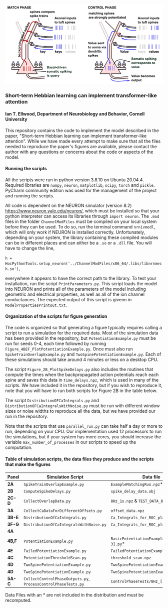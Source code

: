 <img src="https://github.com/iellwood/MatchAndControlPaper/blob/main/Match_and_Control_Image_For_GitHub.jpg" alt="Illustration of the Match-and-Control principle" width="600">

### Short-term Hebbian learning can implement transformer-like attention

#### Ian T. Ellwood, Department of Neurobiology and Behavior, Cornell University

This repository contains the code to implement the model described in the paper, "Short-term Hebbian learning can implement transformer-like attention". While we have made every attempt to make sure that all the files needed to reproduce the paper's figures are available, please contact the author with any questions or concerns about the code or aspects of the model. 

#### Running the scripts

All the scripts were run in python version 3.8.10 on Ubuntu 20.04.4. Required libraries are `numpy`, `neuron`, `matplotlib`, `scipy`, `torch` and `pickle`. PyCharm community edition was used for the management of the project and running the scripts. 

All code is dependent on the NEURON simulator (version 8.2) https://www.neuron.yale.edu/neuron/, which must be installed so that your python interpreter can access its
libraries through `import neuron`. The `.mod` files in the folder `ChannelModFiles` must be compiled on your local system before they can be used. To do so, run the terminal command `nrnivmodl`, which will only work if NEURON is installed correctly. Unfortunately, depending on your system, the library containing these compiled modules can be in different places and can either be a `.so` or a `.dll` file. You will have to change the line,

`h = HocPythonTools.setup_neuron('../ChannelModFiles/x86_64/.libs/libnrnmech.so')`,

everywhere it appears to have the correct path to the library. To test your installation, run the script `PrintParameters.py`. This script loads the model into NEURON and prints all of the parameters of the model including geometric and electrical properties, as well as all of the ion channel conductances. The expected output of this script is givenn in `ModelPropertiesPrintout.txt`.

#### Organization of the scripts for figure generation

The code is organized so that generating a figure typically requires calling a script to run a simulation for the required data. Most of the simulation data has been provided in the repository, but `PotentiationExample.py` must be run for seeds 0-4, each time followed by running `Figure_4BEF_PlotPotentiationExample.py`. Once must also run `SpikeTrainOverlapExample.py` and `TwoSpinePotentiationExample.py`. Each of these simulations should take around 4 minutes or less on a desktop CPU.

The script `Figure_2B_PlotSpikeDelays.py` also includes the routines that compute the times when the backpropagated action potentials reach each spine and saves this data in `time_delays.npz`, which is used in many of the scripts. We have included it in the repository, but if you wish to reproduce it, note that you will have to run both scripts for Figure 2B in the table below.

The script `DistributionOFCaIntegrals.py` and `DistributionOFCaIntegralsWithNoise.py` must be run with different window sizes or noise widths to reproduce all the data, but we have provided our run in the repository.

Note that the scripts that use `parallel_run.py` can take half a day or more to run, depending on your CPU. Our implementation used 12 processors to run the simulations, but if your system has more cores, you should increase the variable `max_number_of_processes` in our scripts to speed up the computation.



#### Table of simulation scripts, the data files they produce and the scripts that make the figures

| Panel |Simulation Script | Data file | Figure Script |
| ----- | -----------------| ----------| ------------- |
| **2A**    | `SpikeTrainOverlapExample.py` | `ExampleMatchingRun.npz`* | `Figure_2A_PlotBasicOverlapExample.py` |
| **2B**    | `ComputeSpikeDelays.py` | `spike_delay_data.obj` | `Figure_2B_PlotSpikeDelays.py` | 
| **2C-D**| `CollectOverlapData.py` | `8Hz_1s.npz` & `TEST_DATA_8Hz_1s.npz` | `Figure_2CD_FitLinearModelToOverlapsAndPlot.py` |
| **3A**| `CollectCaDataForDifferentOffsets.py` | `offset_data.npz` | `Figure_3A_PlotOffsetData.py` |
|**3B-E**| `DistributionOfCaIntegrals.py` | `Ca_Integrals_for_ROC_plots/..` | `Figure_3BCDE_HistogramAndROCPlots.py`|
|**3F-G**| `DistributionOfCaIntegralsWithNoise.py` | `Ca_Integrals_for_ROC_plots/..` | `Figure_3FG_HistogramAndROCPlots_Noise.py`|
|**4A** | | | `Figure_4A_PlotThresholdSigma.py`|
|**4B,F**| `PotentiationExample.py` | `BasicPotentiationExample_seed_[2 or 3].py`* | `Figure_4BF_PlotPotentiationExample.py`|
|**4E**| `FailedPotentiationExample.py` | `FailedPotentiationExample_seed_0.py`* | `Figure_4E_PlotFailedPotentiationExample.py`|
|**4C** | `PotentiationThresholdScan.py` | `threshold_scan.npz` | `Figure_4C_PlotPotentiationThresholdScan.py`|
|**4D** | `TwoSpinePotentiationExample.py` |`TwoSpinePotentiationExample.obj`*| `Figure_4D_PlotTwoSpinePotentiationExample.py`|
|**4D** | `TwoSpinePotentiationExample.py` |`TwoSpinePotentiationExample.obj`*| `Figure_4D_PlotTwoSpinePotentiationExample.py`|
|**5A-C** | `CollectControlPhaseOutputs.py`, `ProcessControlPhaseTests.py`|`ControlPhaseTests/8Hz_[].npz`*| `Figure_5ABC_successful_and_spurious_spikes.py`|


Data Files with an * are not included in the distribution and must be recomputed.

